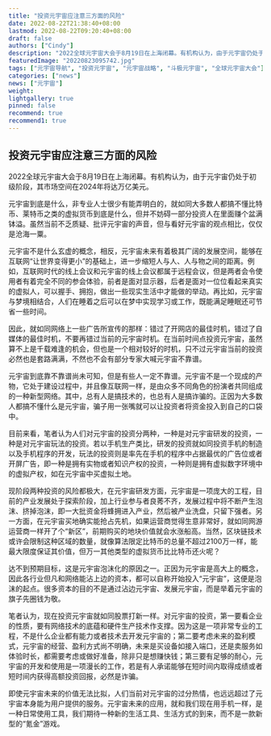 ```yaml
---
title: "投资元宇宙应注意三方面的风险"
date: 2022-08-22T21:38:40+08:00
lastmod: 2022-08-22T09:20:40+08:00
draft: false
authors: ["Cindy"]
description: "2022全球元宇宙大会于8月19日在上海闭幕。有机构认为，由于元宇宙仍处于初级阶段，其市场空间在2024年将达万亿美元。"
featuredImage: "20220823095742.jpg"
tags: ["元宇宙导航", "投资元宇宙", "元宇宙战略", "斗极元宇宙", "全球元宇宙大会"]
categories: ["news"]
news: ["元宇宙"]
weight: 
lightgallery: true
pinned: false
recommend: true
recommend1: true
---
```


## 投资元宇宙应注意三方面的风险

2022全球元宇宙大会于8月19日在上海闭幕。有机构认为，由于元宇宙仍处于初级阶段，其市场空间在2024年将达万亿美元。

元宇宙到底是什么，非专业人士很少有能弄明白的，就如同大多数人都搞不懂比特币、莱特币之类的虚拟货币到底是什么，但并不妨碍一部分投资人在里面赚个盆满钵溢。虽然当前不乏质疑、批评元宇宙的声音，但与看好元宇宙的观点相比，仅仅是沧海一粟。

元宇宙不是什么玄虚的概念，相反，元宇宙未来有着极其广阔的发展空间，能够在互联网“让世界变得更小”的基础上，进一步缩短人与人、人与物之间的距离。例如，互联网时代的线上会议和元宇宙的线上会议都属于远程会议，但是两者会令使用者有着完全不同的参会体验，前者是面对显示器，后者是面对一位位看起来真实的虚拟人，可以握手、拥抱，做出一些现实生活中才能做的举动。再比如，元宇宙与梦境相结合，人们在睡着之后可以在梦中实现学习或工作，既能满足睡眠还可节省一些时间。

因此，就如同网络上一些广告所宣传的那样：错过了开网店的最佳时机，错过了自媒体的最佳时机，不要再错过当前的元宇宙时机。在当前时间点投资元宇宙，虽然算不上是千载难逢的机会，但也是一个相对较好的时机，只不过元宇宙当前的投资必然也是套路满满，不然也不会有部分专家大喊元宇宙不靠谱。

元宇宙到底靠不靠谱尚未可知，但是有些人一定不靠谱。元宇宙不是一个现成的产物，它处于建设过程中，并且像互联网一样，是由众多不同角色的扮演者共同组成的一种新型网络。其中，总有人是搞技术的，也总有人是搞诈骗的。正因为大多数人都搞不懂什么是元宇宙，骗子用一张嘴就可以让投资者将资金投入到自己的口袋中。

目前来看，笔者认为人们对元宇宙的投资分两种，一种是对元宇宙研发的投资，一种是对元宇宙玩法的投资。若以手机生产类比，研发的投资就如同投资手机的制造以及手机程序的开发，玩法的投资则是率先在手机的程序中占据最优的广告位或者开屏广告，即一种是拥有实物或者知识产权的投资，一种则是拥有虚拟数字环境中的虚拟产权，如在元宇宙中买虚拟土地。

现阶段两种投资的风险都极大，在元宇宙研发方面，元宇宙是一项庞大的工程，目前的产业发展处于探索阶段，加上行业参与者良莠不齐，发展过程中将不断产生泡沫、挤掉泡沫，即一大批资金将蜂拥进入产业，然后被产业洗盘，只留下强者。另一方面，在元宇宙买地确实能抢占先机，如果运营商觉得生意非常好，就如同网游运营商一样开了个“新区”，前期购买的地块价值就会水涨船高。当然，区块链技术或许会限制这种区域的数量，就像算法限定比特币的总量不超过2100万一样，能最大限度保证其价值，但万一其他类型的虚拟货币比比特币还火呢？

达不到预期目标，这是元宇宙泡沫化的原因之一。正因为元宇宙是高大上的概念，因此各行业但凡和网络能沾上边的资本，都可以自称开始投入“元宇宙”，这便是泡沫的起点。很多资本的目的不是通过沾边元宇宙、发展元宇宙，而是举着元宇宙的旗子先圈钱为敬。

笔者认为，现在投资元宇宙就如同股票打新一样。对元宇宙的投资，第一要看企业的性质，要有网络技术的底蕴和硬件生产技术作支撑。因为这是一项非常专业的工程，不是什么企业都有能力或者技术去开发元宇宙的；第二要考虑未来的盈利模式，元宇宙的经营、盈利方式尚不明确，未来是买设备如接入端口，还是卖服务如体验时长，都需要考虑或做好准备，除非只是想赚快钱；第三要有足够的耐心，元宇宙的开发和使用是一项漫长的工作，若是有人承诺能够在短时间内取得成绩或者短时间内获得高额投资回报，必然是诈骗。

即使元宇宙未来的价值无法比拟，人们当前对元宇宙的过分热情，也远远超过了元宇宙本身能为用户提供的服务。元宇宙未来的应用，就和我们现在用手机一样，是一种日常使用工具，我们期待一种新的生活工具、生活方式的到来，而不是一款新型的“氪金”游戏。